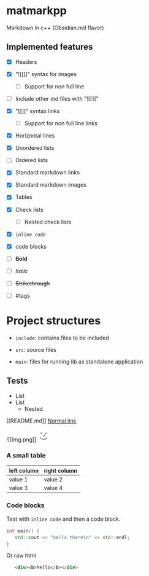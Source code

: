 # matmarkpp

Markdown in c++ (Obsidian.md flavor)

## Implemented features

- [x] Headers
- [x] "![[]]" syntax for images
  - [ ] Support for non full line
- [ ] Include other md files with "![[]]"
- [x] "[[]]" syntax links
  - [ ] Support for non full line links
- [x] Horizontal lines
- [x] Unordered lists
- [ ] Ordered lists
- [x] Standard markdown links
- [x] Standard markdown images
- [x] Tables
- [x] Check lists
   - [ ] Nested check lists
- [x] `inline code`
- [x] code blocks
- [ ] **Bold**
- [ ] *Italic*
- [ ] ~~Strikethrough~~
- [ ] #tags


# Project structures

- `include`: contains files to be included
- `src`: source files

- `main`: files for running lib as standalone application



## Tests

- List
- List
   - Nested

[[README.md]]
[Normal link](README.md)

![[img.png]]
![normal image](img.png)

### A small table

|  left column  |  right column   |
| ------------- | --------------- |
| value 1       | value 2         |
| value 3       | value 4         |

### Code blocks

Test with `inline code` and then a code block.

```c++
int main() {
   std::cout << "hello there\n" << std::endl;
}
```

Or raw html
```html
   <div><b>hello</b></div>
```
